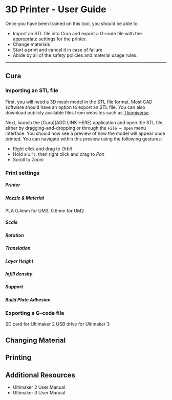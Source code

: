 # 3D Printer - User Guide #

Once you have been trained on this tool, you should be able to: 

- Import an STL file into Cura and export a G-code file with the appropriate settings for the printer. 
- Change materials
- Start a print and cancel it in case of failure
- Abide by all of the safety policies and material usage rules. 

---

## Cura ##
### Importing an STL file ###
First, you will need a 3D mesh model in the STL file format. Most CAD software should have an option to export an STL file. You can also download publicly available files from websites such as [Thingiverse](www.thingiverse.com). 

Next, launch the [Cura](ADD LINK HERE) application and open the STL file, either by dragging-and-dropping or through the `File → Open` menu interface. You should now see a preview of how the model will appear once printed. You can navigate within this preview using the following gestures:

- Right click and drag to *Orbit*
- Hold `Shift`, then right click and drag to *Pan*
- Scroll to *Zoom*

### Print settings ###
##### Printer 
##### Nozzle & Material
PLA
0.4mm for UM3, 0.6mm for UM2
##### Scale
##### Rotation
##### Translation
##### Layer Height
##### Infill density
##### Support
##### Build Plate Adhesion

### Exporting a G-code file ###
SD card for Ultimaker 2
USB drive for Ultimaker 3

## Changing Material ##


## Printing ##


## Additional Resources ##
- Ultimaker 2 User Manual
- Ultimaker 3 User Manual